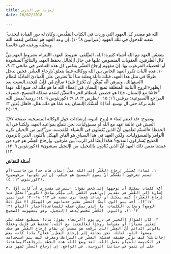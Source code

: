 ```yaml
---
title: لمزيد من الدرس
date: 16/02/2018

---
```


ُ الله هو مصدر كل العهود التي وردت في الكتاب المَقَّدس، وكان له دور القيادة ليجذب شعبه للدخول في تلك العهود (عبرانيين ۸: ١۰َّ). إن وعد العهد هو انعكاس لِنعمة الله ومحبَّته ورغبته في خالصنا.

َّيتضمُن العهد مع الله أشياء كثيرة: الله، المتَِّلقي، شروط العهد، االلتزام بشروط العهد ِمن كال الطرفين، العقوبات المنصوص عليها في حال اإلخالل بحفظ العهد، والنتائج َّالمنشودة أو الحصيلة المرغوب بها. إنُ مفهوم إرجاع العشْر يعكس كل هذه العناصر في مالخي ٣: ٩، ١۰. هذه اآليات تكرر العهد الخاص بين الله ووكالئه فيما يتعلق ُبإرجاع العشْر. فحين ندخل طرفًُا في مثل هذا العهد، فتلك داللة معلنة منا أننا ِّنعترض على المبادئ الماديَّة لنظام االستهالك، ونبرهن أنَّه يُْمِكُن أَْن يَْخُرَجْ شَيٌءَ صالٌِح ِمْن قَلٍْبُ مِّتجدد.السبت بعد الظهرِ«الروح األنانية المنغلقة تمنع اإلنسان مًن إعطاء الله ما هو ملك له. صنع الله عهدا ًّخاصُا مع اإلنسان، فإذا هو خصص بانتظام الجزء المعيَُّّن لتقدم مملكة المسيح، فسوف المراجع األسبوعية: مرقس ١٦: ١٥؛ ١بطرس ٣: ٨، ٩؛ ١كورنثوس ٩: ١٤؛ رومية ْيفيض الله عليه بركة حتى ال توسع. أما إذا أمَسَّك اإلنسان يده عمُا هو ملك هلل، فاهلل يُعلِن ٣: ١٩-٢٤.

ًبوضوح: ‹قد لعنتم لعنا› » (روح النبوة، إرشادات حول الوكالة المسيحية، صفحة ٧٧). العيش في عالقة عهد مع الله له مسؤوليات. نحن نتمتَّع بمواعيد العهد، ولكننا في آية الحفظ:ُ «ألستْم تَعلَمون أنَّ الذين يَْعَملُُون في األشياء المَّقدِسة، من َّكثير من األحيان نكره األوامر والمسؤوليات. ولكن العهد في هذا السياق هو اتِّفاق الهيكل يأكلون. الذين يُالزمون المذبح يَُشاركون المذبح؟ هكذا أيضًا أمَر الرب: ُبين طرفين، وإرجاع العِشْر هو جزء من عيشنا ضمن ذلك العهد.أنَّ الذين يَُنُادِون باإلنجيل، من اإلنجيل يعيشون» (١كورنثوس ٩: ١٣، ١۴).

**أسئلة للنقاش**

`١. لماذا يَُعتَبُر إرجاع العًّشْر إلى الله عملُ إيمان هام جدا من جانبنا؟َأم لستم تعرفون أنفُسُكَّم أنْ يسوع المسيح هو فيكم، إن لم تكونوا مرفوضين» (۲كورنثوس ١٣: ٥).`

`۲. أيَِّّة كلمات يمكنك أن توجهها إلى شخص يقول: ‹ليس في مقدوري أن َّكانت أوُل إشارة إلى العُشْر هي تقديم إبراهيم العَشْر إلى ملِْكَي صِادق (تكوين َّأتحمُل عبء إرجاع العًشْر›؟ كيف يمكنك أن تُساعد شخصا يرى نفسه في ١۴: ١۸-۲۰؛ عبرانيين ٧: ۴ً). أخذ بنو الوي أيضُا العشْر نظير خدماتهم في الهيكل (۲ مثل ذلك الوضع؟ وبجانب الكلمات، ما الذي يمكن عمله للمساعدة؟أخبار األيام ٣١: ۴-١۰ُ). واليوم، العُشْر مَخَّصص لَِدعم اإلنجيل. وهو بمفهومه الصحيح `

`٣. كان السؤال األخير في درس يوم األربعاء يقول: ماذا تستطيع فعله لكي يُعتَبَِر مًعيارًا أو مقياسا روحيًا لعالقتنا مع الله. ُتحتفظ في قلبك وعقلك بالوعي الدائم أنَّ العِشْر الذي تُرجَّعه هو مقدس ُإن نظام إرجاع العُشْر هو خطة وضعها الله. لذلك، نحن بحاجة إلى إرجاع العِشْ ر ًفعال؟ ماذا كانت بعض إجاباتك؟ كيف تؤثَِّّر حقيقة قدسيُة العشْر في التزامك ومعرفة كيف يتم استخدامه في الكنيسة للقيام بعمل الله. لقد وضع الله هذه الخطة بإرجاعه؟ُليساعدنا على أن ننمو في حياتنا الروحية. في الواقع، إن إرجاع العشْر يُظهر مدى `